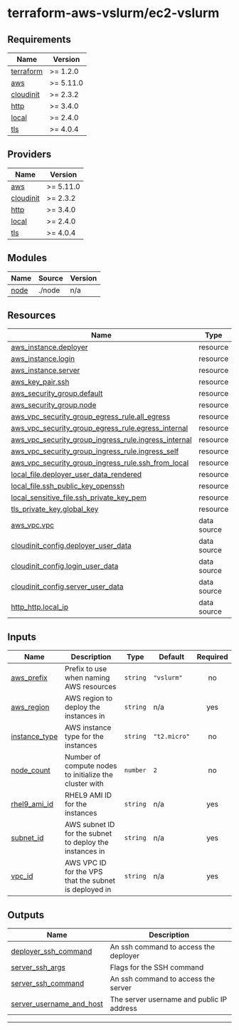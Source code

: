 # terraform-aws-vslurm/ec2-vslurm

<!-- BEGIN_TF_DOCS -->
## Requirements

| Name | Version |
|------|---------|
| <a name="requirement_terraform"></a> [terraform](#requirement\_terraform) | >= 1.2.0 |
| <a name="requirement_aws"></a> [aws](#requirement\_aws) | >= 5.11.0 |
| <a name="requirement_cloudinit"></a> [cloudinit](#requirement\_cloudinit) | >= 2.3.2 |
| <a name="requirement_http"></a> [http](#requirement\_http) | >= 3.4.0 |
| <a name="requirement_local"></a> [local](#requirement\_local) | >= 2.4.0 |
| <a name="requirement_tls"></a> [tls](#requirement\_tls) | >= 4.0.4 |

## Providers

| Name | Version |
|------|---------|
| <a name="provider_aws"></a> [aws](#provider\_aws) | >= 5.11.0 |
| <a name="provider_cloudinit"></a> [cloudinit](#provider\_cloudinit) | >= 2.3.2 |
| <a name="provider_http"></a> [http](#provider\_http) | >= 3.4.0 |
| <a name="provider_local"></a> [local](#provider\_local) | >= 2.4.0 |
| <a name="provider_tls"></a> [tls](#provider\_tls) | >= 4.0.4 |

## Modules

| Name | Source | Version |
|------|--------|---------|
| <a name="module_node"></a> [node](#module\_node) | ./node | n/a |

## Resources

| Name | Type |
|------|------|
| [aws_instance.deployer](https://registry.terraform.io/providers/hashicorp/aws/latest/docs/resources/instance) | resource |
| [aws_instance.login](https://registry.terraform.io/providers/hashicorp/aws/latest/docs/resources/instance) | resource |
| [aws_instance.server](https://registry.terraform.io/providers/hashicorp/aws/latest/docs/resources/instance) | resource |
| [aws_key_pair.ssh](https://registry.terraform.io/providers/hashicorp/aws/latest/docs/resources/key_pair) | resource |
| [aws_security_group.default](https://registry.terraform.io/providers/hashicorp/aws/latest/docs/resources/security_group) | resource |
| [aws_security_group.node](https://registry.terraform.io/providers/hashicorp/aws/latest/docs/resources/security_group) | resource |
| [aws_vpc_security_group_egress_rule.all_egress](https://registry.terraform.io/providers/hashicorp/aws/latest/docs/resources/vpc_security_group_egress_rule) | resource |
| [aws_vpc_security_group_egress_rule.egress_internal](https://registry.terraform.io/providers/hashicorp/aws/latest/docs/resources/vpc_security_group_egress_rule) | resource |
| [aws_vpc_security_group_ingress_rule.ingress_internal](https://registry.terraform.io/providers/hashicorp/aws/latest/docs/resources/vpc_security_group_ingress_rule) | resource |
| [aws_vpc_security_group_ingress_rule.ingress_self](https://registry.terraform.io/providers/hashicorp/aws/latest/docs/resources/vpc_security_group_ingress_rule) | resource |
| [aws_vpc_security_group_ingress_rule.ssh_from_local](https://registry.terraform.io/providers/hashicorp/aws/latest/docs/resources/vpc_security_group_ingress_rule) | resource |
| [local_file.deployer_user_data_rendered](https://registry.terraform.io/providers/hashicorp/local/latest/docs/resources/file) | resource |
| [local_file.ssh_public_key_openssh](https://registry.terraform.io/providers/hashicorp/local/latest/docs/resources/file) | resource |
| [local_sensitive_file.ssh_private_key_pem](https://registry.terraform.io/providers/hashicorp/local/latest/docs/resources/sensitive_file) | resource |
| [tls_private_key.global_key](https://registry.terraform.io/providers/hashicorp/tls/latest/docs/resources/private_key) | resource |
| [aws_vpc.vpc](https://registry.terraform.io/providers/hashicorp/aws/latest/docs/data-sources/vpc) | data source |
| [cloudinit_config.deployer_user_data](https://registry.terraform.io/providers/hashicorp/cloudinit/latest/docs/data-sources/config) | data source |
| [cloudinit_config.login_user_data](https://registry.terraform.io/providers/hashicorp/cloudinit/latest/docs/data-sources/config) | data source |
| [cloudinit_config.server_user_data](https://registry.terraform.io/providers/hashicorp/cloudinit/latest/docs/data-sources/config) | data source |
| [http_http.local_ip](https://registry.terraform.io/providers/hashicorp/http/latest/docs/data-sources/http) | data source |

## Inputs

| Name | Description | Type | Default | Required |
|------|-------------|------|---------|:--------:|
| <a name="input_aws_prefix"></a> [aws\_prefix](#input\_aws\_prefix) | Prefix to use when naming AWS resources | `string` | `"vslurm"` | no |
| <a name="input_aws_region"></a> [aws\_region](#input\_aws\_region) | AWS region to deploy the instances in | `string` | n/a | yes |
| <a name="input_instance_type"></a> [instance\_type](#input\_instance\_type) | AWS instance type for the instances | `string` | `"t2.micro"` | no |
| <a name="input_node_count"></a> [node\_count](#input\_node\_count) | Number of compute nodes to initialize the cluster with | `number` | `2` | no |
| <a name="input_rhel9_ami_id"></a> [rhel9\_ami\_id](#input\_rhel9\_ami\_id) | RHEL9 AMI ID for the instances | `string` | n/a | yes |
| <a name="input_subnet_id"></a> [subnet\_id](#input\_subnet\_id) | AWS subnet ID for the subnet to deploy the instances in | `string` | n/a | yes |
| <a name="input_vpc_id"></a> [vpc\_id](#input\_vpc\_id) | AWS VPC ID for the VPS that the subnet is deployed in | `string` | n/a | yes |

## Outputs

| Name | Description |
|------|-------------|
| <a name="output_deployer_ssh_command"></a> [deployer\_ssh\_command](#output\_deployer\_ssh\_command) | An ssh command to access the deployer |
| <a name="output_server_ssh_args"></a> [server\_ssh\_args](#output\_server\_ssh\_args) | Flags for the SSH command |
| <a name="output_server_ssh_command"></a> [server\_ssh\_command](#output\_server\_ssh\_command) | An ssh command to access the server |
| <a name="output_server_username_and_host"></a> [server\_username\_and\_host](#output\_server\_username\_and\_host) | The server username and public IP address |

---
<!-- END_TF_DOCS -->
